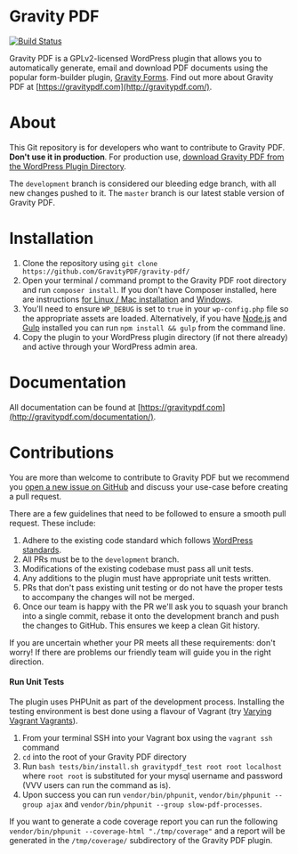 Gravity PDF
==========================

[![Build Status](https://travis-ci.org/GravityPDF/gravity-pdf.svg?branch=development)](https://travis-ci.org/GravityPDF/gravity-pdf)

Gravity PDF is a GPLv2-licensed WordPress plugin that allows you to automatically generate, email and download PDF documents using the popular form-builder plugin, [Gravity Forms](https://www.e-junkie.com/ecom/gb.php?cl=54585&c=ib&aff=235154). Find out more about Gravity PDF at [https://gravitypdf.com](http://gravitypdf.com/).

# About

This Git repository is for developers who want to contribute to Gravity PDF. **Don't use it in production**. For production use, [download Gravity PDF from the WordPress Plugin Directory](https://wordpress.org/plugins/gravity-forms-pdf-extended/).

The `development` branch is considered our bleeding edge branch, with all new changes pushed to it. The `master` branch is our latest stable version of Gravity PDF.

# Installation

1. Clone the repository using `git clone https://github.com/GravityPDF/gravity-pdf/`
1. Open your terminal / command prompt to the Gravity PDF root directory and run `composer install`. If you don't have Composer installed, here are instructions [for Linux / Mac installation](https://getcomposer.org/doc/00-intro.md#installation-linux-unix-osx) and [Windows](https://getcomposer.org/doc/00-intro.md#installation-windows).
1. You'll need to ensure `WP_DEBUG` is set to `true` in your `wp-config.php` file so the appropriate assets are loaded. Alternatively, if you have [Node.js](https://nodejs.org/en/) and [Gulp](http://gulpjs.com/) installed you can run `npm install && gulp` from the command line.
1. Copy the plugin to your WordPress plugin directory (if not there already) and active through your WordPress admin area.

# Documentation

All documentation can be found at [https://gravitypdf.com](http://gravitypdf.com/documentation/).

# Contributions

You are more than welcome to contribute to Gravity PDF but we recommend you [open a new issue on GitHub](https://github.com/GravityPDF/gravity-pdf/issues) and discuss your use-case before creating a pull request.

There are a few guidelines that need to be followed to ensure a smooth pull request. These include:

1. Adhere to the existing code standard which follows [WordPress standards](https://make.wordpress.org/core/handbook/best-practices/coding-standards/php/).
1. All PRs must be to the `development` branch.
1. Modifications of the existing codebase must pass all unit tests.
1. Any additions to the plugin must have appropriate unit tests written.
1. PRs that don't pass existing unit testing or do not have the proper tests to accompany the changes will not be merged.
1. Once our team is happy with the PR we'll ask you to squash your branch into a single commit, rebase it onto the development branch and push the changes to GitHub. This ensures we keep a clean Git history.

If you are uncertain whether your PR meets all these requirements: don't worry! If there are problems our friendly team will guide you in the right direction.

#### Run Unit Tests

The plugin uses PHPUnit as part of the development process. Installing the testing environment is best done using a flavour of Vagrant (try [Varying Vagrant Vagrants](https://github.com/Varying-Vagrant-Vagrants/VVV)).

1. From your terminal SSH into your Vagrant box using the `vagrant ssh` command
2. `cd` into the root of your Gravity PDF directory
3. Run `bash tests/bin/install.sh gravitypdf_test root root localhost` where `root root` is substituted for your mysql username and password (VVV users can run the command as is).
4. Upon success you can run `vendor/bin/phpunit`, `vendor/bin/phpunit --group ajax` and `vendor/bin/phpunit --group slow-pdf-processes`.

If you want to generate a code coverage report you can run the following `vendor/bin/phpunit --coverage-html "./tmp/coverage"` and a report will be generated in the `/tmp/coverage/` subdirectory of the Gravity PDF plugin.
